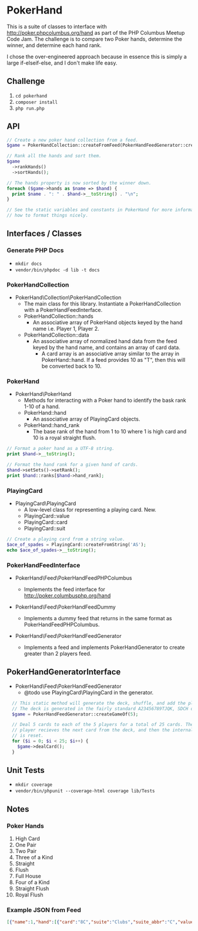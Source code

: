 # PokerHand

This is a suite of classes to interface with http://poker.phpcolumbus.org/hand
as part of the PHP Columbus Meetup Code Jam. The challenge is to compare two
Poker hands, determine the winner, and determine each hand rank.

I chose the over-engineered approach because in essence this is simply a large
if-elseif-else, and I don't make life easy.

## Challenge

1. `cd pokerhand`
2. `composer install`
3. `php run.php`

## API

```php
// Create a new poker hand collection from a feed.
$game = PokerHandCollection::createFromFeed(PokerHandFeedGenerator::createGameOf(2));

// Rank all the hands and sort them.
$game
  ->rankHands()
  ->sortHands();

// The hands property is now sorted by the winner down.
foreach ($game->hands as $name => $hand) {
  print $name . ": " . $hand->__toString() . "\n";
}

// See the static variables and constants in PokerHand for more information on
// how to format things nicely.
```

## Interfaces / Classes

### Generate PHP Docs

- `mkdir docs`
- `vendor/bin/phpdoc -d lib -t docs`

### PokerHandCollection

- PokerHand\Collection\PokerHandCollection
  - The main class for this library. Instantiate a PokerHandCollection with a PokerHandFeedInterface.
  - PokerHandCollection::hands
     - An associative array of PokerHand objects keyed by the hand name i.e. Player 1, Player 2.
  - PokerHandCollection::data
     - An associative array of normalized hand data from the feed keyed by the hand name, and contains an array of card data.
        - A card array is an associative array similar to the array in PokerHand::hand. If a feed provides 10 as "T", then this will be converted back to 10.

### PokerHand

- PokerHand\PokerHand
   - Methods for interacting with a Poker hand to identify the bask rank 1-10 of a hand.
   - PokerHand::hand
      - An associative array of PlayingCard objects.
   - PokerHand::hand_rank
     - The base rank of the hand from 1 to 10 where 1 is high card and 10 is a royal straight flush.

```php
// Format a poker hand as a UTF-8 string.
print $hand->__toString();

// Format the hand rank for a given hand of cards.
$hand->setSets()->setRank();
print $hand::ranks[$hand->hand_rank];
```

### PlayingCard

- PlayingCard\PlayingCard
  - A low-level class for representing a playing card. New.
  - PlayingCard::value
  - PlayingCard::card
  - PlayingCard::suit

```php
// Create a playing card from a string value.
$ace_of_spades = PlayingCard::createFromString('AS');
echo $ace_of_spades->__toString();
```

### PokerHandFeedInterface

- PokerHand\Feed\PokerHandFeedPHPColumbus
   - Implements the feed interface for http://poker.columbusphp.org/hand

- PokerHand\Feed\PokerHandFeedDummy
   - Implements a dummy feed that returns in the same format as PokerHandFeedPHPColumbus.

- PokerHand\Feed\PokerHandFeedGenerator
   - Implements a feed and implements PokerHandGenerator to create greater than 2 players feed.

## PokerHandGeneratorInterface

- PokerHand\Feed\PokerHandFeedGenerator
   - @todo use PlayingCard\PlayingCard in the generator.

```php
  // This static method will generate the deck, shuffle, and add the players.
  // The deck is generated in the fairly standard A23456789TJQK, SDCH order.
  $game = PokerHandFeedGenerator::createGameOf(5);

  // Deal 5 cards to each of the 5 players for a total of 25 cards. The current
  // player recieves the next card from the deck, and then the internal pointer
  // is reset.
  for ($i = 0; $i < 25; $i++) {
    $game->dealCard();
  }
```

## Unit Tests

- `mkdir coverage`
- `vendor/bin/phpunit --coverage-html coverage lib/Tests`

## Notes

### Poker Hands

1. High Card
2. One Pair
3. Two Pair
4. Three of a Kind
5. Straight
6. Flush
7. Full House
8. Four of a Kind
9. Straight Flush
10. Royal Flush

### Example JSON from Feed

```json
[{"name":1,"hand":[{"card":"8C","suite":"Clubs","suite_abbr":"C","value":"Eight","value_abbr":8},{"card":"KS","suite":"Spades","suite_abbr":"S","value":"King","value_abbr":"K"},{"card":"QD","suite":"Diamonds","suite_abbr":"D","value":"Queen","value_abbr":"Q"},{"card":"JS","suite":"Spades","suite_abbr":"S","value":"Jack","value_abbr":"J"},{"card":"2S","suite":"Spades","suite_abbr":"S","value":"Two","value_abbr":2}]},{"name":2,"hand":[{"card":"3S","suite":"Spades","suite_abbr":"S","value":"Three","value_abbr":3},{"card":"4H","suite":"Hearts","suite_abbr":"H","value":"Four","value_abbr":4},{"card":"AS","suite":"Spades","suite_abbr":"S","value":"Ace","value_abbr":"A"},{"card":"4C","suite":"Clubs","suite_abbr":"C","value":"Four","value_abbr":4},{"card":"3H","suite":"Hearts","suite_abbr":"H","value":"Three","value_abbr":3}]}]

```
